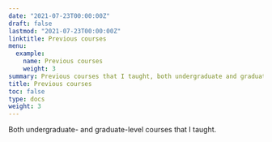 ```yaml
---
date: "2021-07-23T00:00:00Z"
draft: false
lastmod: "2021-07-23T00:00:00Z"
linktitle: Previous courses
menu:
  example:
    name: Previous courses
    weight: 3
summary: Previous courses that I taught, both undergraduate and graduate level.
title: Previous courses
toc: false
type: docs
weight: 3
---
```


Both undergraduate- and graduate-level courses that I taught. 

